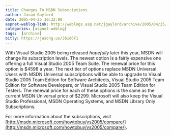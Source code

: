 ```yaml
---
title: Changes To MSDN Subscriptions
author: Jason Gaylord
date: 2005-04-25 10:32:00
aspnet-weblog-link: http://weblogs.asp.net/jgaylord/archive/2005/04/25/404208.aspx
categories: [aspnet-weblog]
tags:  [archive]
bitly: https://jasong.us/361d6F1
---
```


With Visual Studio 2005 being released *hopefully* later this year, MSDN will change its subscription levels. The newest option is a fairly expensive one offering a full Visual Studio 2005 Team Suite. The renewal price for this option is $4598 a year. The next tier of options replace MSDN Universal. Users with MSDN Universal subscriptions will be able to upgrade to Visual Studio 2005 Team Edition for Software Architects, Visual Studio 2005 Team Edition for Software Developers, or Visual Studio 2005 Team Edition for Testers. The renewal price for each of these options is the same as the current MSDN Universal price of $2299. Microsoft will also keep the Visual Studio Professional, MSDN Operating Systems, and MSDN Library Only Subscriptions.

For more information about the subscriptions, visit [http://msdn.microsoft.com/howtobuy/vs2005/compare/](http://msdn.microsoft.com/howtobuy/vs2005/compare/).